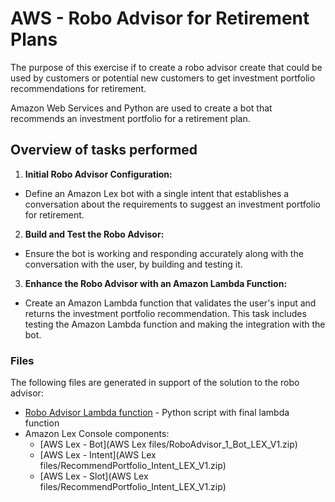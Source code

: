 # AWS - Robo Advisor for Retirement Plans
The purpose of this exercise if to create a robo advisor create that could be used by customers or potential new customers to get investment portfolio recommendations for retirement.

Amazon Web Services and Python are used to create a bot that recommends an investment portfolio for a retirement plan.

## Overview of tasks performed
1. **Initial Robo Advisor Configuration:** </br>
* Define an Amazon Lex bot with a single intent that establishes a conversation about the requirements to suggest an investment portfolio for retirement.
2. **Build and Test the Robo Advisor:** <br/>
* Ensure the bot is working and responding accurately along with the conversation with the user, by building and testing it.

3. **Enhance the Robo Advisor with an Amazon Lambda Function:** <br/>
* Create an Amazon Lambda function that validates the user's input and returns the investment portfolio recommendation. This task includes testing the Amazon Lambda function and making the integration with the bot.

### Files
The following files are generated in support of the solution to the robo advisor: <br/>
* [Robo Advisor Lambda function](robo_advisor.ipynb) - Python script with final lambda function
* Amazon Lex Console components:
   * [AWS Lex - Bot](AWS Lex files/RoboAdvisor_1_Bot_LEX_V1.zip)
   * [AWS Lex - Intent](AWS Lex files/RecommendPortfolio_Intent_LEX_V1.zip)
   * [AWS Lex - Slot](AWS Lex files/RecommendPortfolio_Intent_LEX_V1.zip)
